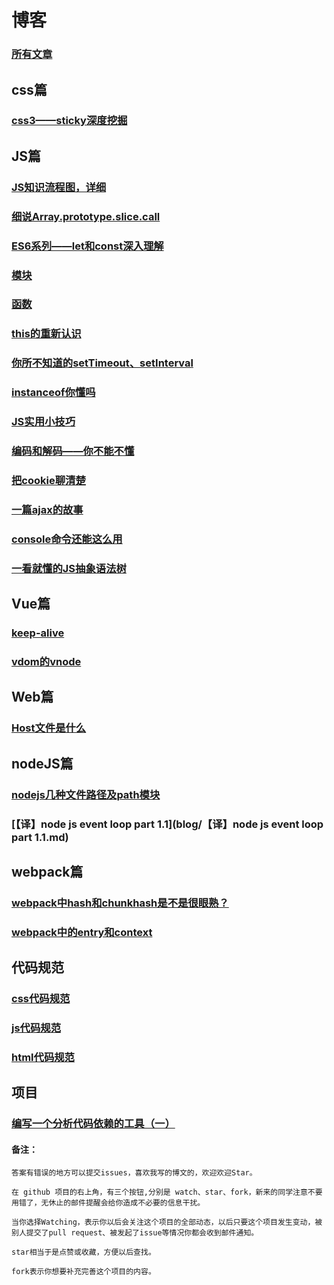 # 博客
### [所有文章](https://github.com/laihuamin/JS-total/issues)
## css篇
### [css3——sticky深度挖掘](blog/sticky你了解多少.md)
## JS篇
### [JS知识流程图，详细](blog/JS知识总揽.md)
### [细说Array.prototype.slice.call](blog/细说Array.prototype.slice.call.md)
### [ES6系列——let和const深入理解](blog/ES6系列——let和const深入理解.md)
### [模块](blog/模块.md)
### [函数](blog/函数.md)
### [this的重新认识](blog/this的重新认识.md)
### [你所不知道的setTimeout、setInterval](blog/定时器和计时器.md)
### [instanceof你懂吗](blog/instanceof你懂吗.md)
### [JS实用小技巧](blog/js的实用小技巧.md)
### [编码和解码——你不能不懂](blog/编码与解码.md)
### [把cookie聊清楚](blog/cookie.md)
### [一篇ajax的故事](blog/ajax简述.md)
### [console命令还能这么用](blog/console命令还能这么用.md)
### [一看就懂的JS抽象语法树](blog/一看就懂的JS抽象语法树.md)
## Vue篇
### [keep-alive](blog/keep-alive.md)
### [vdom的vnode](blog/vdom的vnode.md)
## Web篇
### [Host文件是什么](blog/Host解析.md)
## nodeJS篇
### [nodejs几种文件路径及path模块](blog/nodejs几种文件路径及path模块.md)
### [【译】node js event loop part 1.1](blog/【译】node js event loop part 1.1.md)
## webpack篇
### [webpack中hash和chunkhash是不是很眼熟？](blog/webpack中hash和chunkhash是不是很眼熟？.md)
### [webpack中的entry和context](blog/webpack中的entry和context.md)
## 代码规范
### [css代码规范](blog/css代码规范.md)
### [js代码规范](blog/js代码规范.md)
### [html代码规范](blog/html代码规范.md)
## 项目
### [编写一个分析代码依赖的工具（一）](blog/编写一个分析代码依赖的工具（一）.md)

#### 备注：
```
答案有错误的地方可以提交issues，喜欢我写的博文的，欢迎欢迎Star。

在 github 项目的右上角，有三个按钮,分别是 watch、star、fork，新来的同学注意不要用错了，无休止的邮件提醒会给你造成不必要的信息干扰。

当你选择Watching，表示你以后会关注这个项目的全部动态，以后只要这个项目发生变动，被别人提交了pull request、被发起了issue等情况你都会收到邮件通知。

star相当于是点赞或收藏，方便以后查找。

fork表示你想要补充完善这个项目的内容。
```